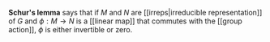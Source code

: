 **Schur's lemma** says that if $M$ and $N$ are [[irreps|irreducible representation]] of $G$ and $\phi: M \to N$ is a [[linear map]] that commutes with the [[group action]], $\phi$ is either invertible or zero.
